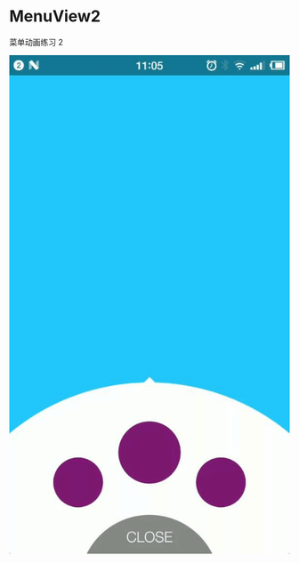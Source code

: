 # MenuView2
菜单动画练习 2

![图片](https://github.com/liaofuyou/MenuView2/blob/master/screenshot/Gif_20180419_110651.gif)